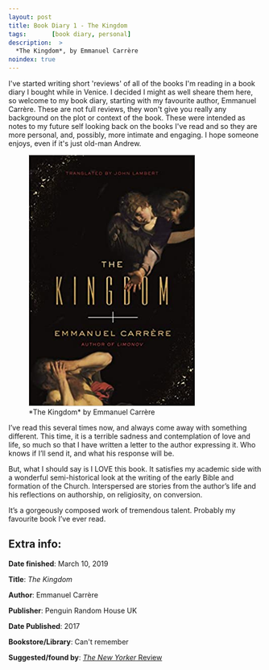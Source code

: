 ```yaml
---
layout: post
title: Book Diary 1 - The Kingdom
tags:       [book diary, personal]
description:  >
  *The Kingdom*, by Emmanuel Carrère
noindex: true
---
```


I've started writing short 'reviews' of all of the books I'm reading in a book diary I bought while in Venice. I decided I might as well sheare them here, so welcome to my book diary, starting with my favourite author, Emmanuel Carrère. These are not full reviews, they won't give you really any background on the plot or context of the book. These were intended as notes to my future self looking back on the books I've read and so they are more personal, and, possibly, more intimate and engaging. I hope someone enjoys, even if it's just old-man Andrew.


<figure>
  <img src="/blog/img/the-kingdom.jpg" alt="*The Kingdom* by Emmanuel Carrère"/>
  <figcaption>*The Kingdom* by Emmanuel Carrère</figcaption>
</figure>

I’ve read this several times now, and always come away with something different. This time, it is a terrible sadness and contemplation of love and life, so much so that I have written a letter to the author expressing it. Who knows if I’ll send it, and what his response will be.

But, what I should say is I LOVE this book. It satisfies my academic side with a wonderful semi-historical look at the writing of the early Bible and formation of the Church. Interspersed are stories from the author’s life and his reflections on authorship, on religiosity, on conversion.

It’s a gorgeously composed work of tremendous talent. Probably my favourite book I’ve ever read.

## Extra info:

**Date finished**: March 10, 2019

**Title**: *The Kingdom*

**Author**: Emmanuel Carrère

**Publisher**: Penguin Random House UK

**Date Published**: 2017

**Bookstore/Library**: Can't remember

**Suggested/found by**: [*The New Yorker* Review](https://www.newyorker.com/magazine/2017/07/10/the-radical-origins-of-christianity)
